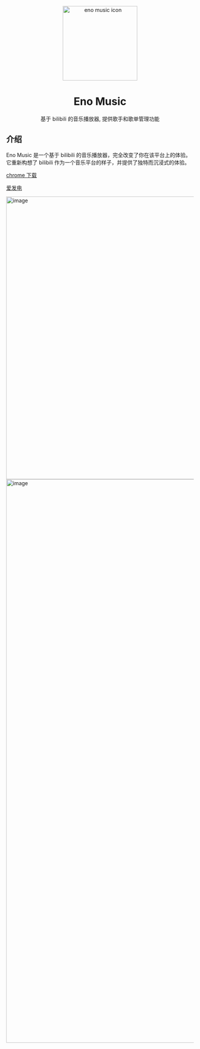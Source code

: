 <p align="center" style="margin-bottom: 0px !important;">
<img width="200" alt="eno music icon" src="https://github.com/user-attachments/assets/40c51e6a-02c4-44c5-89e3-00862a0856de"><br/>
</p>

<h1 align="center">Eno Music</h1>

<p align="center">基于 bilibili 的音乐播放器, 提供歌手和歌单管理功能</p>

## 介绍

Eno Music 是一个基于 bilibili 的音乐播放器，完全改变了你在该平台上的体验。它重新构想了 bilibili 作为一个音乐平台的样子，并提供了独特而沉浸式的体验。

[chrome 下载](https://chromewebstore.google.com/detail/eno-m/hjcdffalgapcchmopkbnkljenlglloln?hl=zh-CN&utm_source=ext_sidebar)

[爱发电](https://afdian.com/a/meanc)

<img width="758" alt="image" src="https://github.com/user-attachments/assets/27553eab-3a97-4bde-bd2e-de18e6429640">

<img width="1511" alt="image" src="https://github.com/user-attachments/assets/8e5faae6-4e57-4e0d-b13f-ac6b036a611f">

